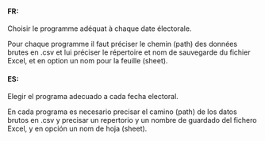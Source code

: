 #### FR:
Choisir le programme adéquat à chaque date électorale.

Pour chaque programme il faut préciser le chemin (path) des données brutes en .csv et lui préciser le répertoire et nom de sauvegarde du fichier Excel, et en option un nom pour la feuille (sheet).

#### ES:
Elegir el programa adecuado a cada fecha electoral.

En cada programa es necesario precisar el camino (path) de los datos brutos en .csv y precisar un repertorio y un nombre de guardado del fichero Excel, y en opción un nom de hoja (sheet).
